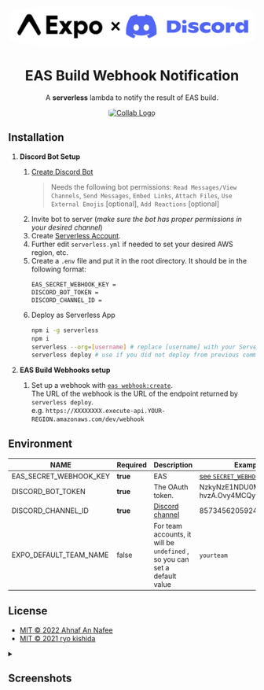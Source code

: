 <p align="center">
    <img alt="Collab Logo" src="assets/collab.png" height="auto" width="500" style="border-radius:20%">
</p>

<h1 align="center">
    EAS Build Webhook Notification
</h1>

<p align="center">
    A <strong>serverless</strong> lambda to notify the result of EAS build. 
</p>
<p align="center">
    <a href="https://www.serverless.com/">
         <img alt="Collab Logo" src="https://user-images.githubusercontent.com/2752551/30404912-d5781a00-989d-11e7-8d25-5ebca177326a.png" height="auto" width="200" style="border-radius:20%">
    </a>
</p>

## Installation

1. **Discord Bot Setup**

    1. [Create Discord Bot](https://stackabuse.com/guide-to-creating-a-discord-bot-in-javascript-with-discordjs-v13/)
        > Needs the following bot permissions: `Read Messages/View Channels`, `Send Messages`, `Embed Links`, `Attach Files`, `Use External Emojis` [optional], `Add Reactions` [optional]
    2. Invite bot to server (_make sure the bot has proper permissions in your desired channel_)
    3. Create [Serverless Account](https://app.serverless.com).
    4. Further edit `serverless.yml` if needed to set your desired AWS region, etc.
    5. Create a `.env` file and put it in the root directory. It should be in the following format:
        ```
        EAS_SECRET_WEBHOOK_KEY =
        DISCORD_BOT_TOKEN =
        DISCORD_CHANNEL_ID =
        ```
    6. Deploy as Serverless App
        ```bash
        npm i -g serverless
        npm i
        serverless --org=[username] # replace [username] with your Serverless org name
        serverless deploy # use if you did not deploy from previous command
        ```

2. **EAS Build Webhooks setup**
    1. Set up a webhook with [`eas webhook:create`](https://docs.expo.dev/build-reference/build-webhook/).  
       The URL of the webhook is the URL of the endpoint returned by `serverless deploy`.  
       e.g. `https://XXXXXXXX.execute-api.YOUR-REGION.amazonaws.com/dev/webhook`

## Environment

| NAME                   | Required | Description                                                                                                            | Example/Document                                                                 |
| ---------------------- | -------- | ---------------------------------------------------------------------------------------------------------------------- | -------------------------------------------------------------------------------- |
| EAS_SECRET_WEBHOOK_KEY | **true** | EAS                                                                                                                    | [see `SECRET_WEBHOOK_KEY`](https://docs.expo.dev/build-reference/build-webhook/) |
| DISCORD_BOT_TOKEN      | **true** | The OAuth token.                                                                                                       | NzkyNzE1NDU0MTk2MDg4ODQy.X-hvzA.Ovy4MCQywSkoMRRclStW4xAYK7I                      |
| DISCORD_CHANNEL_ID     | **true** | [Discord channel](https://support.discord.com/hc/en-us/articles/206346498-Where-can-I-find-my-User-Server-Message-ID-) | 8573456205924986                                                                 |
| EXPO_DEFAULT_TEAM_NAME | false    | For team accounts, it will be `undefined` , so you can set a default value                                             | `yourteam`                                                                       |

## License

-   [MIT © 2022 Ahnaf An Nafee](https://github.com/ahnafnafee/eas-discord-build-notify/blob/master/LICENSE)
-   [MIT © 2021 ryo kishida](https://github.com/ryo-rm/eas-slack-build-notify/blob/main/LICENSE)

<details>
<summary><h2>Screenshots</h2></summary>

<p float="left">
    <img alt="Success" src="assets/success.png" height="auto" width="400">
    <img alt="Fail" src="assets/fail.png" height="auto" width="400">
</p>

</details>
